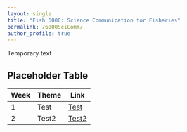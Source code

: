 ```yaml
---
layout: single
title: "Fish 6000: Science Communication for Fisheries"
permalink: /6000SciComm/
author_profile: true
---
```


Temporary text

## Placeholder Table


| **Week**  | **Theme**  | **Link**  | 
|-----------|------------|-------------|
| 1         | Test       | [Test](http://www.google.ca)|
|2| Test2 | [Test2](http://www.cnn.com)|

